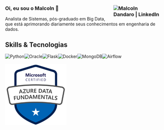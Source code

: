 ### Oi, eu sou o Malcoln 👋 [<img align="right" alt="Malcoln Dandaro | LinkedIn" width="150px" src="https://img.shields.io/badge/LinkedIn-0077B5?style=for-the-badge&logo=linkedin&logoColor=white" />][linkedin]
Analista de Sistemas, pós-graduado em Big Data, que está aprimorando diariamente seus conhecimentos em engenharia de dados.
## Skills & Tecnologias  
<img align="left" alt="Python" widht="150px"  src="https://img.shields.io/badge/Python-3776AB?style=for-the-badge&logo=python&logoColor=white"/>  
<img align="left" alt="Oracle" widht="150px"  src="https://img.shields.io/badge/oracle%20-%23F00000.svg?&style=for-the-badge&logo=oracle&logoColor=white"/> 
<img align="left" alt="Flask" widht="150px"  src="https://img.shields.io/badge/Flask-000000?style=for-the-badge&logo=flask&logoColor=white"/> 
<img align="left" alt="Docker" widht="150px"  src="https://img.shields.io/badge/Docker-2CA5E0?style=for-the-badge&logo=docker&logoColor=white"/>
<img align="left" alt="MongoDB" widht="150px"  src="https://img.shields.io/badge/MongoDB-%234ea94b.svg?&style=for-the-badge&logo=mongodb&logoColor=white"/> 
<img align="left" alt="Airflow" widht="150px"  src="https://img.shields.io/badge/AIRFLOW-017CEE?style=for-the-badge&logo=Apache-Airflow&logoColor=white"/>
<br/>
<br/>
<img align="left" alt="Azure DP-900" widht="200px" height="200px" src="https://github.com/malcolndandaro/malcolndandaro/blob/main/img/azure-data-fundamental.png" />    

[linkedin]: https://www.linkedin.com/in/malcolndandaro/

